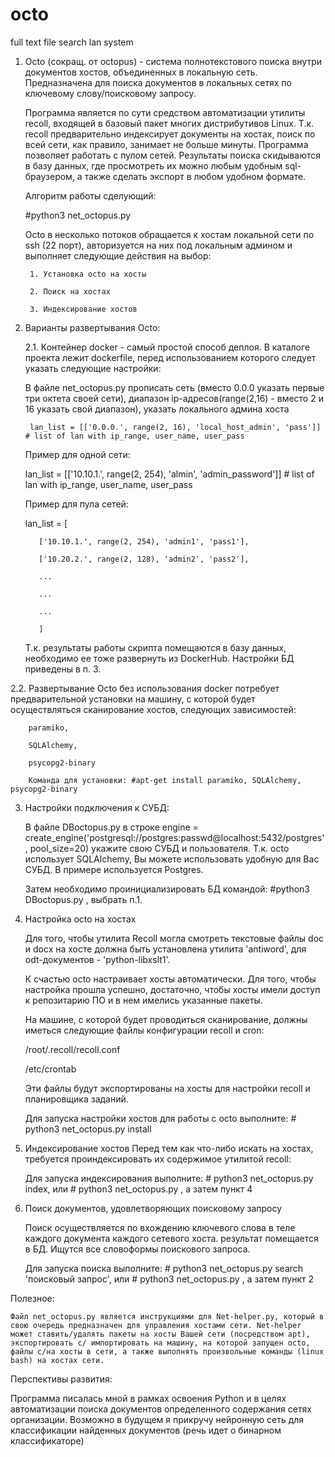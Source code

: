 # octo
full text file search lan system

1. Octo (сокращ. от octopus) - система полнотекстового поиска внутри документов хостов, объединенных в локальную сеть.
    Предназначена для поиска документов в локальных сетях по ключевому слову/поисковому запросу.

    Программа является по сути средством автоматизации утилиты recoll, входящей в базовый пакет многих дистрибутивов Linux.
    Т.к. recoll предварительно индексирует документы на хостах, поиск по всей сети, как правило, занимает не больше минуты.
    Программа позволяет работать с пулом сетей. Результаты поиска скидываются в базу данных, где просмотреть их можно любым удобным sql-браузером, а также сделать экспорт в любом удобном формате.

    Алгоритм работы сделующий:

    #python3 net_octopus.py 

    Octo в несколько потоков обращается к хостам локальной сети по ssh (22 порт), авторизуется на них под локальным админом и выполняет следующие действия на выбор:

        1. Установка octo на хосты

        2. Поиск на хостах

        3. Индексирование хостов

2. Варианты развертывания Octo:

    2.1. Контейнер docker - самый простой способ деплоя. В каталоге проекта лежит dockerfile, перед использованием которого следует указать следующие настройки:

    В файле net_octopus.py прописать сеть (вместо 0.0.0 указать первые три октета своей сети), диапазон ip-адресов(range(2,16) - вместо 2 и 16 указать свой диапазон), указать локального админа хоста

        lan_list = [['0.0.0.', range(2, 16), 'local_host_admin', 'pass']]  # list of lan with ip_range, user_name, user_pass

    Пример для одной  сети:

      lan_list = [['10.10.1.', range(2, 254), 'almin', 'admin_password']]  # list of lan with ip_range, user_name, user_pass

    Пример для пула сетей:

      lan_list = [

          ['10.10.1.', range(2, 254), 'admin1', 'pass1'],

          ['10.20.2.', range(2, 128), 'admin2', 'pass2'],

          ...

          ...

          ...

          ]

     Т.к. результаты работы скрипта помещаются в базу данных, необходимо ее тоже развернуть из DockerHub. Настройки БД приведены в п. 3.

  2.2. Развертывание Octo без использования docker потребует предварительной установки на машину, с которой будет осуществляться сканирование хостов, следующих  зависимостей:

        paramiko,

        SQLAlchemy,

        psycopg2-binary

        Команда для установки: #apt-get install paramiko, SQLAlchemy, psycopg2-binary

3. Настройки подключения к СУБД:
  
    В файле DBoctopus.py в строке engine = create_engine('postgresql://postgres:passwd@localhost:5432/postgres', pool_size=20) укажите свою СУБД и пользователя.
    Т.к. octo использует SQLAlchemy, Вы можете использовать удобную для Вас СУБД. В примере используется Postgres.
    
    Затем необходимо проинициализировать БД командой: #python3 DBoctopus.py , выбрать п.1.
    
4. Настройка octo на хостах
  
    Для того, чтобы утилита Recoll могла смотреть текстовые файлы doc и docx на хосте должна быть установлена утилита 'antiword', для odt-документов - 'python-libxslt1'.

    К счастью octo настраивает хосты автоматически. Для того, чтобы настройка прошла успешно, достаточно, чтобы хосты имели доступ к репозитарию ПО и в нем имелись указанные пакеты.

    На машине, с которой будет проводиться сканирование, должны иметься следующие файлы конфигурации recoll и cron:

      /root/.recoll/recoll.conf

      /etc/crontab

      Эти файлы будут экспортированы на хосты для настройки recoll и планировщика заданий.

      Для запуска настройки хостов для работы с octo выполните: # python3 net_octopus.py install
    
5. Индексирование хостов
  Перед тем как что-либо искать на хостах, требуется проиндексировать их содержимое утилитой recoll:

    Для запуска индексирования выполните: # python3 net_octopus.py index, или    # python3 net_octopus.py , а затем пункт 4

6. Поиск документов, удовлетворяющих поисковому запросу

    Поиск осуществляется по вхождению ключевого слова в теле каждого документа каждого сетевого хоста. результат помещается в БД. Ищутся все словоформы поискового запроса.

      Для запуска поиска выполните: # python3 net_octopus.py search 'поисковый запрос', или    # python3 net_octopus.py , а затем пункт 2
    
    
  Полезное:
  
    Файл net_octopus.py является инструкциями для Net-helper.py, который в свою очередь предназначен для управления хостами сети. Net-helper может ставить/удалять пакеты на хосты Вашей сети (посредством apt), экспортировать с/ импортировать на машину, на которой запущен octo, файлы с/на хосты в сети, а также выполнять произвольные команды (linux bash) на хостах сети.
  
  Перспективы развития:
  
   Программа писалась мной в рамках освоения Python и в целях автоматизации поиска документов определенного содержания сетях организации.
   Возможно в будущем я прикручу нейронную сеть для классификации найденных документов (речь идет о бинарном классификаторе)
    
    
